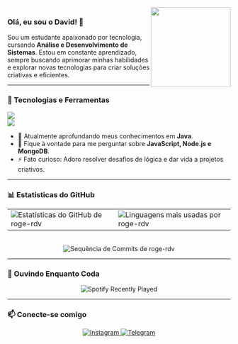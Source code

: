 <img align="right" src="https://media.giphy.com/media/v1.Y2lkPTc5MGI3NjExMGpzOXJuenhieGVzMjE0NTA3cjlxOGo0d3RyZ3ZkMzBhcG00Z2YzOSZlcD12MV9naWZzX3NlYXJjaCZjdD1n/KGd6ns7MR1gPCRT52z/giphy.gif" width="180"/>

### Olá, eu sou o David! 👋

<p>
  Sou um estudante apaixonado por tecnologia, cursando <strong>Análise e Desenvolvimento de Sistemas</strong>. Estou em constante aprendizado, sempre buscando aprimorar minhas habilidades e explorar novas tecnologias para criar soluções criativas e eficientes.
</p>

---

### 🚀 Tecnologias e Ferramentas

<p align="left">
  <a href="https://skillicons.dev">
    <img src="https://skillicons.dev/icons?i=html,css,javascript,typescript,nodejs,python,java" />
  </a>
  <br>
  <a href="https://skillicons.dev">
    <img src="https://skillicons.dev/icons?i=git,github,vscode,jenkins,mongodb" />
  </a>
</p>

-   🌱 Atualmente aprofundando meus conhecimentos em **Java**.
-   💬 Fique à vontade para me perguntar sobre **JavaScript, Node.js e MongoDB**.
-   ⚡ Fato curioso: Adoro resolver desafios de lógica e dar vida a projetos criativos.

---

### 📊 Estatísticas do GitHub

<div align="center">
  <table >
    <tr>
      <td>
        <img src="https://github-readme-stats.vercel.app/api?username=roge-rdv&theme=vue-dark&show_icons=true&hide_border=true&count_private=true" alt="Estatísticas do GitHub de roge-rdv" />
      </td>
      <td>
        <img src="https://github-readme-stats.vercel.app/api/top-langs/?username=roge-rdv&theme=vue-dark&show_icons=true&hide_border=true&layout=compact" alt="Linguagens mais usadas por roge-rdv" />
      </td>
    </tr>
  </table>
  <br>
  <img src="https://github-readme-streak-stats.herokuapp.com/?user=roge-rdv&theme=vue-dark&hide_border=true" alt="Sequência de Commits de roge-rdv" />
</div>

---
  
### 🎵 Ouvindo Enquanto Coda

<div align="center">
  <img src="https://spotify-recently-played-readme.vercel.app/api?user=31xixcz4vmvixa6gfmewqlmz6azq" alt="Spotify Recently Played" />
</div>

---

### 📫 Conecte-se comigo

<p align="center">
  <a href="https://instagram.com/roge_rdv" target="_blank">
    <img src="https://img.shields.io/badge/Instagram-E4405F?style=for-the-badge&logo=instagram&logoColor=white" alt="Instagram"/>
  </a>
  <a href="https://t.me/roge_rdv" target="_blank">
    <img src="https://img.shields.io/badge/Telegram-2CA5E0?style=for-the-badge&logo=telegram&logoColor=white" alt="Telegram"/>
  </a>
</p>
